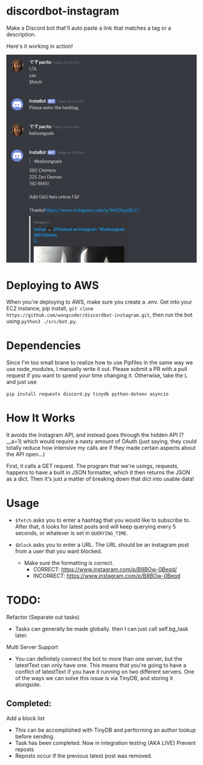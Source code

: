# discordbot-instagram
Make a Discord bot that'll auto paste a link that matches a tag or a description.

Here's it working in action!

![Sample Image](https://raw.githubusercontent.com/wongcoder/discordbot-instagram/master/sample_images/sample.png)

# Deploying to AWS
When you're deploying to AWS, make sure you create a .env.
Get into your EC2 instance, pip install, `git clone https://github.com/wongcoder/discordbot-instagram.git`, then run the bot using `python3 ./src/bot.py`.

# Dependencies
Since I'm too small brane to realize how to use Pipfiles in the same way we use node_modules, I manually write it out. Please submit a PR with a pull request if you want to spend your time changing it. Otherwise, take the L and just use 

`pip install requests discord.py tinydb python-dotenv asyncio`

# How It Works

It avoids the Instagram API, and instead goes through the hidden API (?__a=1) which would require a nasty amount of OAuth (just saying, they could totally reduce how intensive my calls are if they made certain aspects about the API open...)

First, it calls a GET request. The program that we're usings, requests, happens to have a built in JSON formatter, which it then returns the JSON as a dict. Then it's just a matter of breaking down that dict into usable data!

# Usage

- `$fetch` asks you to enter a hashtag that you would like to subscribe to. After that, it looks for latest posts and will keep querying every 5 seconds, or whatever is set in `QUERYING_TIME`.

- `$block` asks you to enter a URL. The URL should be an instagram post from a user that you want blocked. 
  - Make sure the formatting is correct.
    - CORRECT: https://www.instagram.com/p/B8BOw-0Beqd/
    - INCORRECT:  https://www.instagram.com/p/B8BOw-0Beqd

# TODO:

Refactor (Separate out tasks)
  - Tasks can generally be made globally. then I can just call self.bg_task later.

Multi Server Support
  - You can definitely connect the bot to more than one server, but the latestText can only have one. This means that you're going to have a conflict of latestText if you have it running on two different servers. One of the ways we can solve this issue is via TinyDB, and storing it alongside.

## Completed:
Add a block list 
  - This can be accomplished with TinyDB and performing an author lookup before sending.
  - Task has been completed. Now in integration testing (AKA LIVE)
Prevent reposts
  - Reposts occur if the previous latest post was removed.

  
